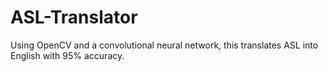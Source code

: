 # ASL-Translator
Using OpenCV and a convolutional neural network, this translates ASL into English with 95% accuracy.
